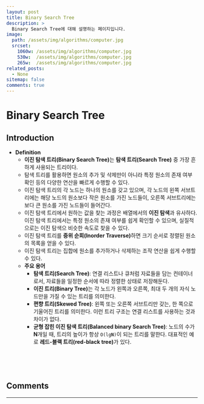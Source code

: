 ```yaml
---
layout: post
title: Binary Search Tree
description: >
  Binary Search Tree에 대해 설명하는 페이지입니다.
image: 
  path: /assets/img/algorithms/computer.jpg
  srcset:
    1060w: /assets/img/algorithms/computer.jpg
    530w:  /assets/img/algorithms/computer.jpg
    265w:  /assets/img/algorithms/computer.jpg
related_posts:
  - None
sitemap: false
comments: true
---
```


# Binary Search Tree

## Introduction
- <b>Definition</b>
  - <b>이진 탐색 트리(Binary Search Tree)</b>는 <b>탐색 트리(Search Tree)</b> 중 가장 흔하게 사용되는 트리이다.
  - 탐색 트리를 활용하면 원소의 추가 및 삭제만이 아니라 특정 원소의 존재 여부 확인 등의 다양한 연산을 빠르게 수행할 수 있다.
  - 이진 탐색 트리의 각 노드는 하나의 원소를 갖고 있으며, 각 노드의 왼쪽 서브트리에는 해당 노드의 원소보다 작은 원소를 가진 노드들이, 오른쪽 서브트리에는 보다 큰 원소를 가진 노드들이 들어간다.
  - 이진 탐색 트리에서 원하는 값을 찾는 과정은 배열에서의 <b>이진 탐색</b>과 유사하다. 이진 탐색 트리에서는 특정 원소의 존재 여부를 쉽게 확인할 수 있으며, 실질적으로는 이진 탐색으 비슷한 속도로 찾을 수 있다.
  - 이진 탐색 트리를 <b>중위 순회(Inorder Traverse)</b>하면 크기 순서로 정렬된 원소의 목록을 얻을 수 있다.
  - 이진 탐색 트리는 집합에 원소를 추가하거나 삭제하는 조작 연산을 쉽게 수행할 수 있다.
  - <b>주요 용어</b>
    - <b>탐색 트리(Search Tree)</b>: 연결 리스트나 큐처럼 자료들을 담는 컨테이너로서, 자료들을 일정한 순서에 따라 정렬한 상태로 저장해둔다.
    - <b>이진 트리(Binary Tree)</b>는 각 노드가 왼쪽과 오른쪽, 최대 두 개의 자식 노드만을 가질 수 있는 트리를 의미한다.   
    - <b>편향 트리(Skewed Tree)</b>: 왼쪽 또는 오른쪽 서브트리만 갖는, 한 쪽으로 기울어진 트리를 의미한다. 이런 트리 구조는 연결 리스트를 사용하는 것과 차이가 없다.   
    - <b>균형 잡힌 이진 탐색 트리(Balanced binary Search Tree)</b>: 노드의 수가 <b>N</b>개일 때, 트리의 높이가 항상 <code>O(lg<b>N</b>)</code>이 되는 트리를 말한다. 대표적인 예로 <b>레드-블랙 트리(red-black tree)</b>가 있다.
  
<br />
<br />
<br />

## Comments
<hr />
<script
  src="https://utteranc.es/client.js"
  repo="HyunJinNo/HyunJinNo.github.io"
  issue-term="pathname"
  theme="github-light"
  crossorigin="anonymous"
  async
></script>